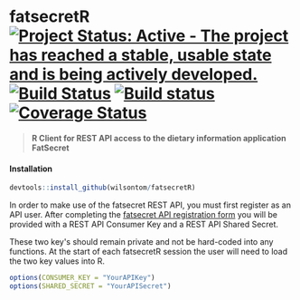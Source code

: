# fatsecretR [![Project Status: Active - The project has reached a stable, usable state and is being actively developed.](http://www.repostatus.org/badges/latest/active.svg)](http://www.repostatus.org/#active) [![Build Status](https://travis-ci.org/wilsontom/fatsecretR.svg?branch=master)](https://travis-ci.org/wilsontom/fatsecretR) [![Build status](https://ci.appveyor.com/api/projects/status/uqtgjvys49rmpf65?svg=true)](https://ci.appveyor.com/project/wilsontom/fatsecretr) [![Coverage Status](https://coveralls.io/repos/wilsontom/fatsecretR/badge.svg?branch=master&service=github)](https://coveralls.io/github/wilsontom/fatsecretR?branch=master)

> __R Client for REST API access to the dietary information application FatSecret__


#### Installation

```R
devtools::install_github(wilsontom/fatsecretR)

```
In order to make use of the fatsecret REST API, you must first register as an API user. After completing the [fatsecret API registration form](http://platform.fatsecret.com/api/Default.aspx?screen=r) you will be provided with a REST API Consumer Key and a REST API Shared Secret.

These two key's should remain private and not be hard-coded into any functions. At the start of each fatsecretR session the user will need to load the two key values into R.

```R
options(CONSUMER_KEY = "YourAPIKey")
options(SHARED_SECRET = "YourAPISecret")
```
